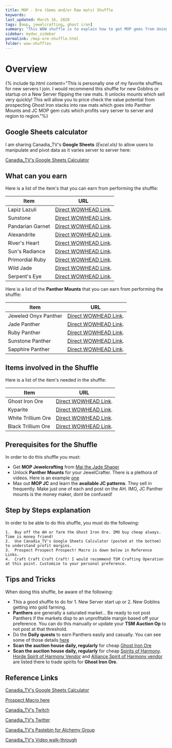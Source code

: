 ```yaml
---
title: MOP - Ore (Gems and/or Raw mats) Shuffle
keywords:
last_updated: March 16, 2020
tags: [mop, jewelcrafting, ghost iron]
summary: "This WOW shuffle is to explain how to get MOP gems from doing the Ghost Iron prospecting which leads to MOP Panther Mounts and other various MOP gem cuts."
sidebar: mydoc_sidebar
permalink: /mop-ore-shuffle.html
folder: wow-shuffles
---
```


# Overview
{% include tip.html content="This is personally one of my favorite shuffles for new servers I join. I would recommend this shuffle for new Goblins or startup on a New Server flipping the raw mats. It unlocks mounts which sell very quickly! This will allow you to price check the value potential from prospecting Ghost Iron stacks into raw mats which goes into Panther Mounts and JC MOP gem cuts which profits vary server to server and region to region."%}

## Google Sheets calculator
I am sharing Canadia_TV's **Google Sheets** _(Excel.xls)_ to allow users to manipulate and pivot data as it varies server to server here:

[Canadia_TV's Google Sheets Calculator](https://docs.google.com/spreadsheets/d/1XmzcGGTEEcbNUNWwk1aGiHoUMHv_zQueVD6RxACUqEI/edit?usp=sharing)

## What can you earn

Here is a list of the item's that you can earn from performing the shuffle:

|Item|URL|
|-------|--------|
|Lapiz Lazuli|[Direct WOWHEAD Link](https://www.wowhead.com/item=76133/lapis-lazuli).|
|Sunstone|[Direct WOWHEAD Link](https://www.wowhead.com/item=76134/sunstone).|
|Pandarian Garnet|[Direct WOWHEAD Link](https://www.wowhead.com/item=76136/pandarian-garnet).|
|Alexandrite|[Direct WOWHEAD Link](https://www.wowhead.com/item=76137/alexandrite).|
|River's Heart|[Direct WOWHEAD Link](https://www.wowhead.com/item=76138/rivers-heart).|
|Sun's Radiance|[Direct WOWHEAD Link](https://www.wowhead.com/item=76142/suns-radiance).|
|Primordial Ruby|[Direct WOWHEAD Link](https://www.wowhead.com/item=76131/primordial-ruby).|
|Wild Jade|[Direct WOWHEAD Link](https://www.wowhead.com/item=76139/wild-jade).|
|Serpent's Eye|[Direct WOWHEAD Link](https://www.wowhead.com/item=76734/serpents-eye).|

Here is a list of the **Panther Mounts** that you can earn from performing the shuffle:

|Item|URL|
|-------|--------|
|Jeweled Onyx Panther|[Direct WOWHEAD Link](https://www.wowhead.com/item=82453/jeweled-onyx-panther).|
|Jade Panther|[Direct WOWHEAD Link](https://www.wowhead.com/item=83088/jade-panther).|
|Ruby Panther|[Direct WOWHEAD Link](https://www.wowhead.com/item=83087/ruby-panther).|
|Sunstone Panther|[Direct WOWHEAD Link](https://www.wowhead.com/item=83089/sunstone-panther).|
|Sapphire Panther|[Direct WOWHEAD Link](https://www.wowhead.com/item=83090/sapphire-panther).|

## Items involved in the Shuffle

Here is a list of the item's needed in the shuffle:

|Item|URL|
|-------|--------|
|Ghost Iron Ore|[Direct WOWHEAD Link](https://www.wowhead.com/item=72092/ghost-iron-ore).|
|Kyparite|[Direct WOWHEAD Link](https://www.wowhead.com/item=72093/kyparite).|
|White Trillium Ore|[Direct WOWHEAD Link](https://www.wowhead.com/item=72103/white-trillium-ore).|
|Black Trillium Ore|[Direct WOWHEAD Link](https://www.wowhead.com/item=72094/black-trillium-ore).|

## Prerequisites for the Shuffle
In order to do this shuffle you must:

* Get **MOP Jewelcrafting** from [Mai the Jade Shaper](https://www.wowhead.com/npc=65098/mai-the-jade-shaper)
* Unlock **Panther Mounts** for your JewelCrafter. There is a plethora of videos. Here is an example [one](https://youtu.be/egzXdQd1G7s)
* Max out **MOP JC** and learn the **available JC patterns**. They sell in frequently. Make just one of each and post on the AH. IMO, JC Panther mounts is the money maker, dont be confused!

## Step by Steps explanation
In order to be able to do this shuffle, you must do the following:

```
1.  Buy off the AH or farm the Ghost Iron Ore. IMO buy cheap always. Time is money friend!
2.  Use Canadia_TV's Google Sheets Calculator (posted at the bottom) to understand profit margins.
3.  Prospect Prospect Prospect! Macro is down below in Reference Links.
4.  Craft Craft Craft Craft! I would recommend TSM Crafting Operation at this point. Customize to your personal preference.
```

## Tips and Tricks
When doing this shuffle, be aware of the following:

* This a good shuffle to do for 1. New Server start up or 2. New Goblins getting into gold farming.
* **Panthers** are generally a saturated market... Be ready to not post Panthers if the markets disp to an unprofitable margin based off your preference. You can do this manually or update your **TSM Auction Op** to not post at that threshold.
* Do the **Daily quests** to earn Panthers easily and casually. You can see some of those details [here](https://youtu.be/egzXdQd1G7s)
* **Scan the auction house daily, regularly** for cheap [Ghost Iron Ore](https://www.wowhead.com/item=72092/ghost-iron-ore)
* **Scan the auction house daily, regularly** for cheap [Spirits of Harmony](https://www.wowhead.com/item=76061/spirit-of-harmony). [Horde Spirit of Harmony Vendor](https://www.wowhead.com/npc=66685/danky) and [Alliance Spirit of Harmony vendor](https://www.wowhead.com/npc=66678/krystel) are listed there to trade spirits for **Ghost Iron Ore**.

## Reference Links
[Canadia_TV's Google Sheets Calculator](https://docs.google.com/spreadsheets/d/1XmzcGGTEEcbNUNWwk1aGiHoUMHv_zQueVD6RxACUqEI/edit?usp=sharing)

[Prospect Macro here](https://www.wowhead.com/forums&topic=124582)

[Canadia_TV's Twitch](http://twitch.tv/canadia_tv)

[Canadia_TV's Twitter](https://twitter.com/canadia_tv)

[Canadia_TV's Pastebin for Alchemy Group](https://pastebin.com/ypPV7XuH)

[Canadia_TV's Video walk-through](https://www.youtube.com/watch?v=bahNtN-Z0yY&feature=youtu.be)